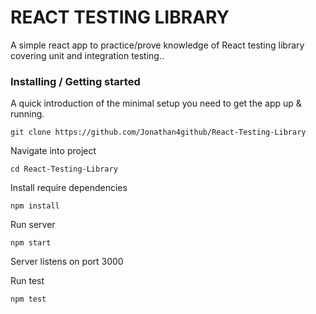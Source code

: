 # REACT TESTING LIBRARY

A simple react app to practice/prove knowledge of React testing library covering unit and integration testing..

### Installing / Getting started

A quick introduction of the minimal setup you need to get the app up &
running.

`git clone https://github.com/Jonathan4github/React-Testing-Library`

Navigate into project

`cd React-Testing-Library`

Install require dependencies

`npm install`

Run server

`npm start`

Server listens on port 3000

Run test

`npm test`
